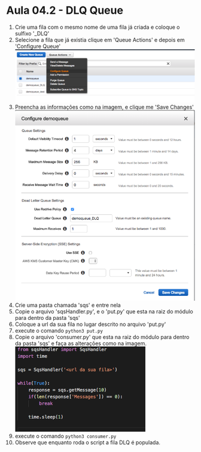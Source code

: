 # Aula 04.2 - DLQ Queue

1. Crie uma fila com o mesmo nome de uma fila já criada e coloque o sulfixo '_DLQ'
2. Selecione a fila que já existia clique em 'Queue Actions' e depois em 'Configure Queue'
![img/dlq-01.png](img/dlq-01.png)
3. Preencha as informações como na imagem, e clique me 'Save Changes'
![img/dlq-02.png](img/dlq-02.png)
4. Crie uma pasta chamada 'sqs' e entre nela
5. Copie o arquivo 'sqsHandler.py', e o 'put.py' que esta na raiz do módulo para dentro da pasta 'sqs'
6. Coloque a url da sua fila no lugar descrito no arquivo 'put.py'
7. execute o comando `python3 put.py`
8. Copie o arquivo 'consumer.py' que esta na raiz do módulo para dentro da pasta 'sqs' e faça as alterações como na imagem.
![img/dlq-03.png](img/dlq-03.png)
9. execute o comando `python3 consumer.py`
10. Observe que enquanto roda o script a fila DLQ é populada.



